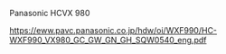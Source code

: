 Panasonic HCVX 980

https://eww.pavc.panasonic.co.jp/hdw/oi/WXF990/HC-WXF990_VX980_GC_GW_GN_GH_SQW0540_eng.pdf
